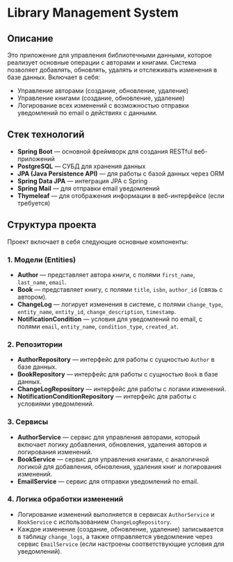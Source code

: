 # Library Management System

## Описание
Это приложение для управления библиотечными данными, которое реализует основные операции с авторами и книгами. Система позволяет добавлять, обновлять, удалять и отслеживать изменения в базе данных. Включает в себя:
- Управление авторами (создание, обновление, удаление)
- Управление книгами (создание, обновление, удаление)
- Логирование всех изменений с возможностью отправки уведомлений по email о действиях с данными.

## Стек технологий
- **Spring Boot** — основной фреймворк для создания RESTful веб-приложений
- **PostgreSQL** — СУБД для хранения данных
- **JPA (Java Persistence API)** — для работы с базой данных через ORM
- **Spring Data JPA** — интеграция JPA с Spring
- **Spring Mail** — для отправки email уведомлений
- **Thymeleaf** — для отображения информации в веб-интерфейсе (если требуется)

## Структура проекта

Проект включает в себя следующие основные компоненты:

### 1. Модели (Entities)
- **Author** — представляет автора книги, с полями `first_name`, `last_name`, `email`.
- **Book** — представляет книгу, с полями `title`, `isbn`, `author_id` (связь с автором).
- **ChangeLog** — логирует изменения в системе, с полями `change_type`, `entity_name`, `entity_id`, `change_description`, `timestamp`.
- **NotificationCondition** — условия для уведомлений по email, с полями `email`, `entity_name`, `condition_type`, `created_at`.

### 2. Репозитории
- **AuthorRepository** — интерфейс для работы с сущностью `Author` в базе данных.
- **BookRepository** — интерфейс для работы с сущностью `Book` в базе данных.
- **ChangeLogRepository** — интерфейс для работы с логами изменений.
- **NotificationConditionRepository** — интерфейс для работы с условиями уведомлений.

### 3. Сервисы
- **AuthorService** — сервис для управления авторами, который включает логику добавления, обновления, удаления авторов и логирования изменений.
- **BookService** — сервис для управления книгами, с аналогичной логикой для добавления, обновления, удаления книг и логирования изменений.
- **EmailService** — сервис для отправки уведомлений по email.

### 4. Логика обработки изменений
- Логирование изменений выполняется в сервисах `AuthorService` и `BookService` с использованием `ChangeLogRepository`.
- Каждое изменение (создание, обновление, удаление) записывается в таблицу `change_logs`, а также отправляется уведомление через сервис `EmailService` (если настроены соответствующие условия для уведомлений).